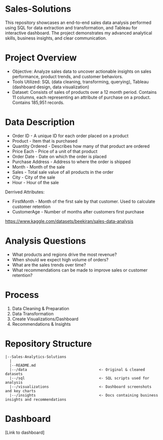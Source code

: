# Sales-Solutions
This repository showcases an end-to-end sales data analysis performed using SQL for data extraction and transformation, and Tableau for interactive dashboard. The project demonstrates my advanced analytical skills, business insights, and clear communication.


# Project Overview
- Objective: Analyze sales data to uncover actionable insights on sales performance, product trends, and customer behaviors.
- Tools Utilized: SQL (data cleaning, transforming, querying), Tableau (dashboard design, data visualization)
- Dataset: Consists of sales of products over a 12 month period. Contains 11 columns, each representing an attribute of purchase on a product. Contains 185,951 records.


# Data Description
- Order ID - A unique ID for each order placed on a product
- Product - Item that is purchased
- Quantity Ordered - Describes how many of that product are ordered
- Price Each - Price of a unit of that product
- Order Date - Date on which the order is placed
- Purchase Address - Address to where the order is shipped
- Month - Month of the sale
- Sales - Total sale value of all products in the order
- City - City of the sale
- Hour - Hour of the sale

Derrived Attributes: 
- FirstMonth - Month of the first sale by that customer. Used to calculate customer retention
- CustomerAge - Number of months after customers first purchase

https://www.kaggle.com/datasets/beekiran/sales-data-analysis


# Analysis Questions
- What products and regions drive the most revenue?
- When should we expect high volume of orders?
- What are the sales trends over time?
- What recommendations can be made to improve sales or customer retention?


# Process
1) Data Cleaning & Preparation
2) Data Transformation
3) Create Visualizations/Dashboard
4) Recommendations & Insights


# Repository Structure
```
|--Sales-Analytics-Solutions
  |
  |--README.md
  |--/data                                 <- Original & cleaned datasets
  |--/sql                                  <- SQL scripts used for analysis
  |--/visualizations                       <- Dashboard screenshots and key charts
  |--/insights                             <- Docs containing business insights and recommendations
```

# Dashboard
[Link to dashboard]




